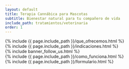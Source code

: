 ```yaml
---
layout: default
title: Terapia Cannábica para Mascotas
subtitle: Bienestar natural para tu compañero de vida
include_path: tratamientos/veterinaria
order: 1
---
```


<main>
  <section id="que-ofrecemos" class="bg-textura-verde">
    {% include {{ page.include_path }}/que_ofrecemos.html %}
  </section>

  <section id="indicaciones" class="bg-textura-verde">
    {% include {{ page.include_path }}/indicaciones.html %}
  </section>

  <section id="banner_follow_us" class="">
    {% include banner_follow_us.html %}
  </section>

  <section id="como-funciona" class="bg-textura-verde-logo">
    {% include {{ page.include_path }}/como_funciona.html %}
  </section>

  <section id="formulario" class="py-5 bg-light">
    {% include {{ page.include_path }}/formulario.html %}
  </section>
</main>